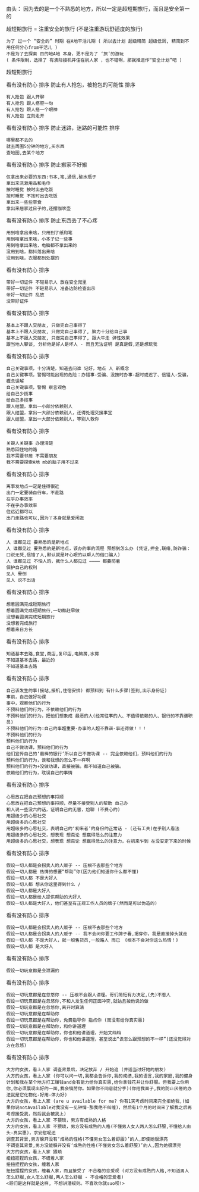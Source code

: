 
由头：
因为去的是一个不熟悉的地方，所以一定是超短期旅行，而且是安全第一的

超短期旅行 = 注重安全的旅行 (不是注重游玩舒适度的旅行)

```
为了 过一个 “安全的” 时期 在A地干活儿期 ( 所以去计划 超级精简 超级低调, 精简到不用任何分心from干活儿 )
不是为了去探索 目的地A地 本身，更不是为了 ‘旅’的游玩
( 条件限制，选择了 有澳际接机并住在别人家 ，也不错啊，那就推进作“安全计划”吧 )
```

超短期旅行

看有没有防心 排序
防止有人抢包，被抢包的可能性 排序
```
有人抢包 跟人开聊
有人抢包 跟人搭腔一句
有人抢包 跟人搭一个眼神
有人抢包 立刻走开
```

看有没有防心 排序
防止迷路，迷路的可能性 排序
```
哪里都不去的
就去周围5分钟的地方,买东西
查地图,去某个地方
```

看有没有防心 排序
防止搬家不好搬
```
仅拿出来必要的东西:书本,笔,通信,破水瓶子
拿出来洗漱用品和毛巾
按时睡觉 按时出去吃饭
按时睡觉 不按时出去吃饭
拿出来一些些零食
拿出来居家过日子的,还摆咖啡壶
```

看有没有防心 排序
防止东西丢了不心疼
```
用到啥拿出来啥，只用到了纸和笔
用到啥拿出来啥，小本子记一些事
用到啥拿出来啥，电脑都不拿出来的
没用到啥，都抖落出来啥
没用到啥，衣服都到处摆的
```

看有没有防心 排序
```
带好一切证件 不轻易示人 放在安全兜里
带好一切证件 不轻易示人 准备边防检查出示
带好一切证件 乱放
没带好证件
```

看有没有防心 排序
```
基本上不跟人交朋友, 只做完自己事得了
基本上不跟人交朋友, 只做完自己事得了, 脑力十分给自己事
基本上不跟人交朋友, 只做完自己事得了, 跟大牛走 弹性效果
跟当地人攀谈, 分析他是好人是坏人 - 而且无法证明 是真是假,还是想玩我
```

看有没有防心 排序
```
自己关键事项，十分清楚，知道去问谁 记好，地点 人 新概念
自己关键事项，警惕可能出现的危险：办错事-受骗、没按时办事-超时或迟了、信错人-受骗，概念误解
自己关键事项，警惕 察言观色
给自己少揽事
给自己多揽事
跟人结盟，拿出一小部分依赖别人
跟人结盟，拿出一大部分依赖别人，还得处理交接事宜
跟人结盟，拿出一大部分依赖别人，等别人救你
```

看有没有防心 排序
```
关键人关键事 办理清楚
熟悉回住地的路
我不需要邻居 不需要朋友
我不需要探索A地 mb的脑子用不过来
```

看有没有防心 排序
```
离事发地点一定是住得很近
出门一定要骑自行车，不走路
在乎办事效率
不在乎办事效率
住远近都可以
出门走路也可以,因为丫本身就是爱闲逛
```

看有没有防心 排序
```
人 谁都见过 要熟悉的是新地点
人 谁都见过 要熟悉的是新地点，该办的事的流程 预想到怎么办 (凭证,押金,联络,防诈骗：口说无凭,信错了人,默认就是坏心眼的以帮人的借口骗人)
人 谁都见过 不怕人的，我什么人都见过 ———— 都要防着
保护自己的权利
见人 晕倒
见人 说不出话
```

看有没有防心 排序
```
想着圆满完成短期旅行
想着圆满完成短期旅行,一切都赶早做
没想着圆满完成短期旅行
没想着完成旅行
想着来日方长
```

看有没有防心 排序
```
知道基本去路,食堂,商店,复印店,电脑房,水房
不知道基本去路，最近的
不知道基本去路
```

看有没有防心 排序
```
自己该发生的事(接站,接机,住宿安排) 都预料到 有什么步骤(签到,出示身份证)
事前，自己做好功课
事中，观察他们的行为
不预料他们的行为，不依赖他们的行为
不预料他们的行为，把他们想象成 最恶的人(经常往事的人、不值得依赖的人、银行的不靠谱职员)
不预料他们的行为:自己的事超重要-办事的人超不靠谱-事还得做！！！
不预料他们的行为
预料他们的行为
自己不做功课，预料他们的行为
他们宣传自己的‘最棒的银行’所以自己不做功课 -- 完全依赖他们，预料他们的行为
预料他们的行为，诶和我想的怎么不一样啊
预料他们的行为+没做功课，直接被骗。都不知道自己被骗。
依赖他们的行为，耽误自己的事情
```

看有没有防心 排序
```
心思放在把自己预想的事捋顺
心思放在把自己预想的事捋顺，尽量不接受别人的帮助 自己办
和人说一些没六的话，证明自己的无害，尬聊 (不费心的)
用超级少的心思社交
用超级多的心思社交
用超级多的心思社交，表明自己的‘初来者’的身份的正常话 - (还有工夫)在乎别人看法
用超级多的心思社交，想表现 想𡘙论 想赢得恁么的注意力
用超级多的心思社交，想表现 想𡘙论 想赢得恁么的注意力，在初来乍到 在没安定下来的时候
```

看有没有防心 排序
```
假设一切人都是会拐卖人的人贩子 -- 压根不去那些个地方
假设一切人都是 热情的想要“帮助”你(因为他们知道你什么都不懂)
假设一切人都 不是大好人
假设一切人都 想从你这里得到什么 /
假设一切人都是大好人
假设一切人都是给人提供帮助的大好人
假设一切人都是大好人，他们甚至有正规工作人员的牌子(然而是可以伪造的)
```

看有没有防心 排序
```
假设一切人都是会拐卖人的人贩子 -- 压根不去那些个地方
假设一切人都是会拐卖人的人贩子 -- 我不会问你要工作牌子看,揭穿你，我是直接掉头就走
假设一切人都 不是大好人，就一般售货员,一般路人 而已 《根本不会对你这么热情！》
假设一切人都 是大好人
```

看有没有防心 排序
```
假设一切玩意都是会泄漏的
```

看有没有防心 排序
```
假设一切玩意都是在忽悠你 -- 压根不会跟人讲理。哥们简短有力决定,(先)不惹人
假设一切玩意都是在忽悠你,不和人发生任何正面冲突,就姑且按他说的做
假设一切玩意都是在忽悠你,离开时算清
假设一切玩意都是在帮助你
假设一切玩意都是在帮助你，免费指导你 指点你 (而没有给你真实惠)
假设一切玩意都是在帮助你，和你讲道理
假设一切玩意都是在帮助你，你也和他讲道理，开始文绉绉
假设一切玩意都是在帮助你，你也和他讲道理，甚至说出“诶怎么跟预想的不一样”(还没觉得对方在忽悠)
```

看有没有防心 排序
```
大方的女孩，看上人家 调查背景后，决定放弃 / 开始追 (并适当讨好她的朋友)
大方的女孩，看上人家 (你可以问一切,我都会告诉你,我的成绩,我的语言,我的家庭,我的健身计划和我在某个地方打工赚钱and会有能力给你真实惠,给你拿钱花并让你舒服。但我要上你用你,你必须展现出好的一面,我会犒劳你。如果你不同意就分手)(你给我面子,我的防止厌倦的办法就是它化物化-好用-体力好)
大方的女孩，看上人家 (are u available for me? 你有1天考虑时间来完全拒绝我,(如果你说notAvailable对我没有一见钟情-那我绝不纠缠)，然后有1个月的时间来了解我之后再考虑接受我，然后就会被我上)
大方的女孩，看上人家 不猥琐，男方有成熟的人格
大方的女孩，看上人家 不猥琐，男方没有成熟的人格(不懂男人女人两人怎么舒服,不懂给人由头-真实惠)，求安慰呢还
调查其背景,男方躲开没有‘成熟的性格(不懂男女怎么着舒服)’的人,即使她很漂亮
不调查其背景,男方没能躲开没有‘成熟的性格(不懂男女怎么着舒服)’的人,因为她很漂亮
大方的女孩，看上人家 猥琐
扭扭捏捏的女孩，不缠着人家
扭扭捏捏的女孩，缠着人家
扭扭捏捏的女孩，缠着人家，而且接受了 不合格的恋爱观 (对方没有成熟的人格,不知道男人怎么舒服,女人怎么舒服,两人怎么舒服 - 不合格的恋爱者)
<哥们是这样就是这样, 不想讲潜规则。不喜欢你就suo呗!>
```


